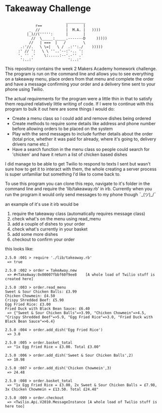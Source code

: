 Takeaway Challenge
==================
```
                            _________
              r==           |       |
           _  //            |  M.A. |   ))))
          |_)//(''''':      |       |
            //  \_____:_____.-------D     )))))
           //   | ===  |   /        \
       .:'//.   \ \=|   \ /  .:'':./    )))))
      :' // ':   \ \ ''..'--:'-.. ':
      '. '' .'    \:.....:--'.-'' .'
       ':..:'                ':..:'

 ```

This repository contains the week 2 Makers Academy homework challenge. The program is run on the command line and allows you to see everything on a takeaway menu, place orders from that menu and complete the order and have a message confirming your order and a delivery time sent to your phone using Twilio.

The actual requirements for the program were a little thin in that to satisfy them required relatively little writing of code. If I were to continue with this program to bulk it out here are some things I would do:
- Create a menu class so I could add and remove dishes being ordered
- Create methods to require some details like address and phone number before allowing orders to be placed on the system
- Play with the send messages to include further details about the order (total price, whether it was paid for already, where it's going to, delivery drivers name etc.)
- Have a search function in the menu class so people could search for 'chicken' and have it return a list of chicken based dishes

I did manage to be able to get Twilio to respond to texts I sent but wasn't sure how to get it to interact with them, the whole creating a server process is super unfamiliar but something I'd like to come back to.

To use this program you can clone this repo, navigate to it's folder in the command line and require the 'lib/takeaway.rb' in irb. Currently when you run the program it would only send messages to my phone though ¯\_(ツ)_/¯

an example of it's use it irb would be

1. require the takeaway class (automatically requires message class)
2. check what's on the menu using read_menu
3. add a couple of dishes to your order
4. check what's currently in your basket
5. add some more dishes
6. checkout to confirm your order

this looks like:

```
2.5.0 :001 > require './lib/takeaway.rb'
 => true

2.5.0 :002 > order = TakeAway.new
 => #<TakeAway:0x00007fbbf60f9ee8    [A whole load of Twilio stuff is created here]

2.5.0 :003 > order.read_menu
Sweet & Sour Chicken Balls: £3.99
Chicken Chowmein: £4.50
Crispy Shredded Beef: £5.90
Egg Fried Rice: £3.00
Fried Duck with Black Bean Sauce: £6.40
 => {"Sweet & Sour Chicken Balls"=>3.99, "Chicken Chowmein"=>4.5, "Crispy Shredded Beef"=>5.9, "Egg Fried Rice"=>3.0, "Fried Duck with Black Bean Sauce"=>6.4}

2.5.0 :004 > order.add_dish('Egg Fried Rice')
 => 3.0

2.5.0 :005 > order.basket_total
 => "1x Egg Fried Rice = £3.00. Total £3.00"

2.5.0 :006 > order.add_dish('Sweet & Sour Chicken Balls',2)
 => 10.98

2.5.0 :007 > order.add_dish('Chicken Chowmein',3)
 => 24.48

2.5.0 :008 > order.basket_total
 => "1x Egg Fried Rice = £3.00, 2x Sweet & Sour Chicken Balls = £7.98, 3x Chicken Chowmein = £13.50. Total £24.48"

2.5.0 :009 > order.checkout
 => <Twilio.Api.V2010.MessageInstance [A whole load of Twilio stuff is here too]
 ```
